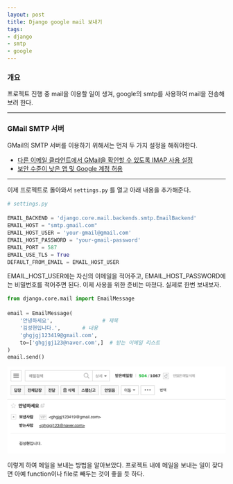 ```yaml
---
layout: post
title: Django google mail 보내기
tags:
- django
- smtp
- google
---
```


### 개요
프로젝트 진행 중 mail을 이용할 일이 생겨, google의 smtp를 사용하여 mail을 전송해보려 한다.

---

### GMail SMTP 서버
GMail의 SMTP 서버를 이용하기 위해서는 먼저 두 가지 설정을 해줘야한다.

-   [다른 이메일 클라언트에서 GMail을 확인할 수 있도록 IMAP 사용 설정](https://support.google.com/mail/answer/7126229?hl=ko&rd=3&visit_id=1-636281811566888160-3239280507#ts=1665018)
-   [보안 수준이 낮은 앱 및 Google 계정 허용](https://myaccount.google.com/lesssecureapps)
---
이제 프로젝트로 돌아와서
`settings.py` 를 열고 아래 내용을 추가해준다.

```python
# settings.py

EMAIL_BACKEND = 'django.core.mail.backends.smtp.EmailBackend'
EMAIL_HOST = "smtp.gmail.com"
EMAIL_HOST_USER = 'your-gmail@gmail.com'
EMAIL_HOST_PASSWORD = 'your-gmail-password'
EMAIL_PORT = 587
EMAIL_USE_TLS = True
DEFAULT_FROM_EMAIL = EMAIL_HOST_USER
```

EMAIL_HOST_USER에는 자신의 이메일을 적어주고, EMAIL_HOST_PASSWORD에는 비밀번호를 적어주면 된다.
이제 사용을 위한 준비는 마쳤다.
실제로 한번 보내보자. 

```python
from django.core.mail import EmailMessage

email = EmailMessage(
    '안녕하세요',                # 제목
    '김성현입니다.',       # 내용
    'ghgjgj123419@gmail.com',
    to=['ghgjgj123@naver.com',]  # 받는 이메일 리스트
)
email.send()
```

![image](/images/mail/1.png)

이렇게 하여 메일을 보내는 방법을 알아보았다.
프로젝트 내에 메일을 보내는 일이 잦다면 아예 function이나 file로 빼두는 것이 좋을 듯 하다.
